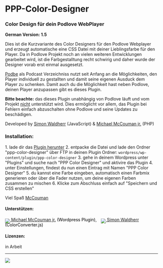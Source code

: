 PPP-Color-Designer
==================

<h3>Color Design für dein Podlove WebPlayer</h3>

**German Version: 1.5**

Dies ist die Kurzvariante des Color Designers für den Podlove Webplayer und erzeugt automatische eine CSS Datei mit deiner Lieblingsfarbe für den Player. 
Da in Podlove Projekt noch an vielen weiteren Entwicklungen gearbeitet wird, ist die Farbgestalltung recht schwirig und daher wurde der Designer vorab erst einmal ausgesetzt.

<a href="http://podbe.wikibyte.org">Podbe</a> als Podcast Verzeichniss nutzt seit Anfang an die Möglichkeiten, den Player individuell zu gestallten und damit seine eigenen Ausduck dem Player zu schenken. 
Damit auch du die Möglichkeit hast neben Podlove, deinen Player anzupassen gibt es dieses Plugin. 

**Bitte beachte:** das dieses Plugin unabhängig von Podlove läuft und vom Projekt <u>nicht</u> unterstützt wird. Dies ermöglicht vor allem, das Plugin bei Fehlern einfach abzuschalten ohne Podlove und seine Updates zu beschädigen.


Developed by <a href="https://github.com/SimonWaldherr">Simon Waldherr</a> (JavaScript) & <a href="https://github.com/McCouman/PPP-Color-Designer/">Michael McCouman jr.</a> (PHP)


<h3>Installation:</h3>
1. lade dir das <a href="https://github.com/McCouman/PPP-Color-Designer/blob/master/ppp-color-designer.zip?raw=true">Plugin herunter</a>
2. entpacke die Datei und lade den Ordner "ppp-color-designer" über FTP in deinen Plugin Ordner:
<code>wordpress/wp-content/plugin/ppp-color-designer</code>
3. gehe in deinem Wordpress unter "Plugins" und suche nach "PPP Color Designer" und aktivire das Plugin
4. unter Einstellungen, findest du nun einen Eintrag mit Namen "PPP Color Designer"
5. du kannst eine Farbe eingeben, automatisch einen Farbmix generieren oder über die Fader nutzen, um deine eigenen Farben zusammen zu mischen
6. Klicke zum Abschluss einfach auf "Speichern und CSS erstellen"

Viel Spaß
<a href="https://github.com/McCouman/">McCouman</a>

<h4>Unterstützen:</h4>

<a href="https://flattr.com/profile/mccouman"><img style="margin-bottom: -7px;" src="https://a248.e.akamai.net/camo.github.com/739a757846f69c1cc10163619eec008e871b591b/687474703a2f2f6170692e666c617474722e636f6d2f627574746f6e2f666c617474722d62616467652d6c617267652e706e67"> Michael McCouman jr.</a> <a style="text-decoration:none !important; color:#000 !important;" href="https://github.com/McCouman/">(Wordpress Plugin)</a>, <span style="padding-left:10px;"></span><a href="https://flattr.com/profile/SimonWaldherr"><img style="margin-bottom: -7px;" src="https://a248.e.akamai.net/camo.github.com/739a757846f69c1cc10163619eec008e871b591b/687474703a2f2f6170692e666c617474722e636f6d2f627574746f6e2f666c617474722d62616467652d6c617267652e706e67"> Simon Waldherr</a>  <a style="text-decoration:none !important; color:#000 !important;" href="https://github.com/SimonWaldherr/ColorConverter.js">(ColorConverter.js)</a>

<h4>Lizenzen:</h4>

in Arbeit

<hr />
<img src="https://raw.github.com/McCouman/PPP-Color-Designer/master/ppp-color-designer/screenshot.png" />

